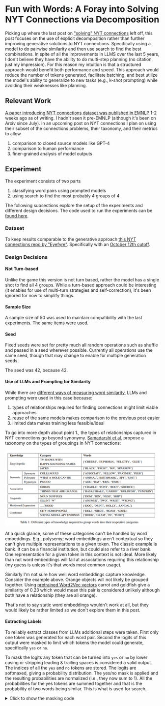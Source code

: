# Fun with Words: A Foray into Solving NYT Connections via Decomposition

Picking up where the last post on ["solving" NYT connections](https://felixlabelle.com/2024/10/30/fun-with-words-nyt-connections.html) left off, 
this post focuses on the use of explicit decomposition rather than further improving generative solutions to NYT connections.
Specifically using a model to do pairwise similarity and then use search to find the best combinations. In spite of all the improvements
in LLMS over the last 5 years, I don't believe they have the ability to do multi-step planning (no citation, just my impression).
For this reason my intuition is that a structured approach would benefit both performance and speed. This approach would reduce the
number of tokens generated, facilitate batching, and best utilize the model's ability to generalize to new tasks (e.g., k-shot prompting) while avoiding their weaknesses like planning.


## Relevant Work

[A paper introducing NYT connections dataset was published in EMNLP](https://arxiv.org/html/2406.11012v3) 1-2 weeks ago as of writing. I hadn't seen it pre-EMNLP (although it's been on Arxiv since July).
In an upcoming post on NYT connections I plan on using their subset of the connections problems, their taxonomy, and their metrics to allow

1. comparison to closed source models like GPT-4
2. comparison to human performance
3. finer-grained analysis of model outputs

## Experiment

The experiment consists of two parts
1. classifying word pairs using prompted models
2. using search to find the most probably 4 groups of 4

The following subsections explore the setup of the experiments and different design decisions.
The code used to run the experiments can be [found here](https://github.com/FelixLabelle/connections_solver). 

### Dataset


To keep results comparable to the generative approach [this NYT connections repo by "Eyefyre"](https://github.com/Eyefyre/NYT-Connections-Answers). Specifically with an [October 12th cutoff](https://github.com/Eyefyre/NYT-Connections-Answers/tree/d1f2c6ca3fd6f690217f275e0d39914f40aae083).

### Design Decisions


#### Not Turn-based

Unlike the game this version is not turn based, rather the model has a single shot to find all 4 groups. While a turn-based approach could be interesting (it enables for use of 
multi-turn strategies and self-correction), it's been ignored for now to simplify things.

#### Sample Size

A sample size of 50 was used to maintain compatibility with the last experiments. The same items were used.

#### Seed

Fixed seeds were set for pretty much all random operations such as shuffle and passed in a seed wherever possible. Currently all operations
use the same seed, though that may change to enable for multiple generation seeds.

The seed was 42, because 42.

#### Use of LLMs and Prompting for Similarity

While there are [different ways of measuring word similarity](https://felixlabelle.com/2024/03/28/text_similarity_methods.html),
LLMs and prompting were used in this case because:
1. types of relationships required for finding connections might limit viable approaches
2. reuse of the same models makes comparison to the previous post easier
3. limited data makes training less feasible/ideal

To go into more depth about point 1., the types of relationships captured in NYT connections go beyond synonymy. [Samadarshi et al.](https://arxiv.org/html/2406.11012v3) propose a taxonomy on the types of groupings in NYT connections:

![Grouping taxonomy proposed by Samadarshi et al.](/images/nyt_taxonomy_similarity.png)

At a quick glance, some of these categories can't be handled by word embeddings. E.g., polysemy; word embeddings aren't contextual so they can't give multiple representations to a given token. 
The classic example is bank. It can be a financial institution, but could also refer to a river bank. One representation for a given token in this context is not ideal. More likely than 
not word embeddings will fail at associations requiring this relationship (my guess is unless it's that words most common usage).

Similarly I'm not sure how well word embeddings capture knowledge. Consider the example above.
Orange objects will not likely be grouped together. Using [pretrained Word2Vec vectors](https://huggingface.co/NathaNn1111/word2vec-google-news-negative-300-bin)
carrot and goldfish give a similarity of 0.23 which would mean this pair is considered unlikely although both have a relationship (they are all orange).

That's not to say static word embeddings wouldn't work at all, but they would likely be rather limited so we don't explore them in this post.
<!-- TODO: Run experiment here and add details -->
<!-- http://epsilon-it.utu.fi/wv_demo/ -->

#### Extracting Labels

To reliably extract classes from LLMs additional steps were taken. First only one token was generated for each word pair.
Second the logits of this output were masked to limit which tokens the model could generate, specifically `yes` or `no`.

To mask the logits any token that can be turned into `yes` or `no` by lower casing or stripping leading & trailing spaces is considered a valid output.
The indices of all the `yes` and `no` tokens are stored.
The logits are softmaxed, giving a probability distribution. The yes/no mask is applied and the resulting probabilities
are normalized (i.e., they now sum to 1).
All the probabilities for the yes tokens are summed together and that is the probability of two words being similar. This is 
what is used for search.

<details>
<summary> Click to show the masking code </summary>
{% raw %}
```
yes_idxs = [idx for word,idx in tokenizer.vocab.items() if word.replace('Ġ','').lower().strip() == "yes"]
no_idxs = [idx for word,idx in tokenizer.vocab.items() if word.replace('Ġ','').lower().strip() == "no"]
yes_no_idxs = yes_idxs + no_idxs

## SKIPPED LINES

# This might seem odd, but the Qwen models have a mismatch
# between vocab and output size
if 'Qwen' in model_id:
	# NOTE: Hacky way of getting real embedding size vs vocab size
	# Qwen pads their embeddings to get a power of 2 divisble number and it's incompatible with the way HF stores vocab..
	# I tried different ways of extracting the output size, but couldn't get it to work consistently across resolutions, not sure why
	mask_size = len(tokenizer)
	p_delta = min([dim-mask_size for p in model.parameters() for dim in p.shape],key=abs)
	mask_size += p_delta
else:
	mask_size = len(tokenizer)
            
## SKIPPED LINES
	
mask = torch.zeros(mask_size)
mask[yes_no_idxs] = 1

output = model.generate(
	**inputs,
	max_new_tokens=1,  # Set based on expected response length
	do_sample=False,
	return_dict_in_generate=True,
	output_scores=True,
	top_p=None,
	temperature=None,
)
model_outputs.append(output['scores'][0])

output_probs = torch.softmax(torch.vstack(model_outputs),dim=1).to("cpu")
premask_probs = output_probs[:,yes_no_idxs].sum(axis=1)
masked_probs = output_probs * mask
masked_probs /= masked_probs.sum(axis=1).reshape(-1,1).tile(1,masked_probs.shape[1])
yes_prob = masked_probs[:,yes_idxs].sum(axis=1)
```
{% endraw %}
</details>

#### Similarity Aggregation Method

The model's predictions and resulting confidence are not order invariant. I.E., for a given pair of words,
the prompt may give wildly different results. Here is one example from the following settings:
```
	"ICE", "MIST": 0.7504248023033142,
	"MIST", ICE: 0.1840386837720871
```

<details>
<summary> This particular example comes from the experiment with these settings </summary>
```
	"metadata": {
		"parameters": {
			"seed": 42,
			"model_id": "Qwen/Qwen2.5-7B-Instruct",
			"resolution": 4,
			"prompt_version": "default",
			"sample_size": 50,
			"prompt_k": 3,
			"generation_chunk_size": 2,
			"search_k": 10,
			"search_random_top_k": -1,
			"search_patience": 0,
			"search_type": "greedy",
			"aggregation_type": "max",
			"search_perm_cap": 2
		},
		"code_version": "0.0.4",
		"total_run_time_seconds": 576.552084700088,
		"write_date": "2024-12-01"
	},
```
</details>

Notice the massive difference. This is particularly bad in this case since this example is from a group.

As of yet I have done a thorough analysis on binary performance, so I can't speak to the scale of the issue. However I did notice
significant performance issues when trying to average results in an earlier pilot study



Aggregation methods are used to overcome this limitation. Different aggregation methods were implemented;
`aggregation_dict = {"min" : min,"max" : max,"mean": mean, "first" : lambda x: x[0], "last" : lambda x:[-1]}`

Only `max` was used to minimize the number of hyperparameters tried.

#### Search

Search was not a big focus of this work, a local search algorithm was implemented and used.
The objective function is given by 

```
def evaluate(words,sims,generation_chunk_size):
    return np.prod([sims[idx_combination] for group in batcher(words,4) for idx_combination in generate_keys(group,generation_chunk_size)])
```

where `words` is a list of 16 words. Each group of four within it represents a predicted group. Sims is a dictionary which uses a tuple of words
as indices and model confidence as the output. The score is given by the product of the similarities at the pairwise level for each group.
Once group wise scores are computed, the product of these group scores gives the score for a given guess. Higher scores mean the model is more certain.


An initial list of `'k'
random groupings are first generated then scored. Pairwise permutations are conducted for each input.
`search_type` can be `random` or `greedy`. For `greedy` the top `k` inputs are scored and then each permuted.
`random` picks `k` random inputs. Annealing strategies were not implemented nor tested. After computing the scores
of these permutations the top `k` are kept. The algorithm continues until `patience` turns have passed without improvement.

<details>
<summary> Click to show the search code </summary>

{% raw %}
```
def local_search(sims, generation_chunk_size, k =10, patience=0, search_type="greedy",top_p = 1.0, search_random_top_k=-1):
    idx_tuples_to_search = [tuple(random.sample(words, 16)) for _ in range(k)]
    idx_scores = [evaluate(idx_tuple_to_search,sims,generation_chunk_size) for idx_tuple_to_search in idx_tuples_to_search]
    max_score = max(idx_scores)
    idx_score_mapping = {idx_tuple_to_search: idx_score for idx_tuple_to_search, idx_score in zip(idx_tuples_to_search,idx_scores)}
    searching = True
    turns_without_improvement = 0
    def swap_pos(tpl,idx1,idx2):
        lst = list(tpl)
        tmp = lst[idx1]
        lst[idx1] = lst[idx2]
        lst[idx2] = tmp
        return tuple(lst)
        
    while searching:
        # TODO: adapt this for 4 position
        idx_permutation_tuples = [swap_pos(idx_tuple_to_search,idx1,idx2) for (idx1,idx2) in generate_keys(range(16),generation_chunk_size) for idx_tuple_to_search in idx_tuples_to_search] # TODO: Create iteration tuples from idxs_to_search, remove dupes
        for idx_permutation_tuple in idx_permutation_tuples:
            if idx_permutation_tuple in idx_score_mapping:
                pass
            else:
                idx_score_mapping[idx_permutation_tuple] = evaluate(idx_permutation_tuple,sims,generation_chunk_size)
        
        idx_score_mapping = dict(sorted(idx_score_mapping.items(), key=lambda item: item[1],reverse=True))
        # TODO: Look at other selection methods, currently greedy by default
        if search_type == "greedy":
            new_idx_tuples_to_search, idx_scores = zip(*[item for item, _ in zip(idx_score_mapping.items(),range(k))])
        elif search_type == "random":
            #import pdb;pdb.set_trace()
            filtered_items = idx_score_mapping.items()
            if top_p < 1.0:
                raise NotImplementedError()
            if search_random_top_k > 0:
                filtered_items = [tpl for tpl,_ in zip(idx_score_mapping.items(),range(search_random_top_k))]
            new_idx_tuples_to_search, idx_scores = zip(*random.sample(filtered_items,k))
        else:
            raise NotImplementedError(f"Search type {search_type} not implemented")
            
        max_new_score = max(idx_scores)
        if set(idx_tuples_to_search) == set(new_idx_tuples_to_search): # CHECK IF LISTS ARE OVERLAPPED, MAYBE USE SET
            searching=False
        elif max_new_score > max_score:
            turns_without_improvement = 0
            max_score = max_new_score
            idx_tuples_to_search = new_idx_tuples_to_search
        else:
            turns_without_improvement += 1
            if turns_without_improvement > patience:
                searching = False
        
    # TODO: Extract max score from idx_score_mapping (we could search other)
    return idx_tuples_to_search[0],idx_scores[0]
```
{% endraw %}
</details>
For all the experiments conducted the settings were:
```
k=10
search_type="greedy"
search_patience=0
```

These settings were determined after a small pilot using `Llama3.1-8B`. While better results were achieved by increasing `k` and `patience` up to 5, there was a point of diminishing returns. Given the long run times 
already I decided to leave this be for now.
Currently results are precomputed so search can be redone after the fact.

#### Use of Pairs
<!-- TODO: Add word invariance reference -->

Originally both groups of 2 and 4 where going to be used to calculate similarity for a group. However combinatorics, the lack of word invariance in LLMs, and limited engineering efforts
made groups of 4 not computationally feasible. Groups of 4 require 16 choose 4 (1820) GPU inferences at a minimum. However, this assumes that 
the similarity given to a particular group is order invariant. In other words:
sim((1,2,3,4)) = sim((4,3,2,1))

However this isn't the case as shown above. That means to get a good estimate on the "true similarity" we need to try multiple permutations of a given group
and aggregate them. If we try all the 4 sized permutations of 16 we get that there are 43680 permutations. Each of those is a GPU call and the current approach calculates all the similarities upfront.
This would quickly become a bottleneck.

I originally tried limiting the number of permutations tried to 2-3, but this is still brutally slow. Realistically search would need to select which groups to calculate.

### Hyper-parameters (Independent Variables)

Below is the list of hyper-parameters that were varied and their values. The experiment runs essentially a grid search of the following hyper-parameters. See [generate_structured_experiments.py](https://github.com/FelixLabelle/connections_solver/blob/main/generate_structured_experiments.py).


#### Models

To preserve compatibility with the previous experiments only Qwen and Llama3 models were used. The only change is that Qwen 7B 
was added as a comp to Llama3.1 8b.

```
model_ids = [
    "meta-llama/Llama-3.2-1B-Instruct",
    "meta-llama/Llama-3.2-3B-Instruct",
    "meta-llama/Meta-Llama-3.1-8B-Instruct",
    "Qwen/Qwen2.5-1.5B-Instruct",
    "Qwen/Qwen2.5-3B-Instruct",
    "Qwen/Qwen2.5-7B-Instruct",
    "Qwen/Qwen2.5-14B-Instruct",
]
```

#### Quantization

Unlike the generative experiments these experiments leveraged 4,8 and 16-bit models as well. The reasoning was two-fold
1. Less likely to run into OOMs or take an excessive amount of time due to limited output length
2. Quantization may have an impact on the model's "confidence" and skew results (this is related to calibration I think)
<!-- is 2 true? If so is this a good citation https://aclanthology.org/2024.acl-long.544/? -->

#### Prompts

Two prompts were used, themed and default. They are:

<details>
<summary> Click to show the prompts used </summary>
{% raw %}
```
default_system_prompt = "Given two words, give a yes or no answer as to whether or not the words have a relationship."
theme_aware_system_prompt = """Given two words, give a yes or no answer as to whether or not the words have a relationship.
The types of relationships can include, but are not limited to
1. Synonyms
2. Homophones
3. Sharing a leading or train word
4. Some common usage
5. Names of things in a similar group
6. Physical similarities
7. Anagrams

You are an expert linguistic, so please be as confident as possible. If there are no obvious connections, say no"""

system_prompt_dict = {
"default" : default_system_prompt,
"themed": theme_aware_system_prompt,
}
```
{% endraw %}
</details>

#### K-Shot

K-shot examples (other word pairs) were also appended to the prompt to improve performance. Different k-shot values were used.
`k_shot_options = [0, 1, 3, 5]`

K-shot examples are picked at random from the connections dataset (or sample) excluding the current item. These examples are appended
to the prompt as dialogs in a chat.

<details>
<summary> Click to show the k-shot code </summary>
{% raw %}
```
if k_shot > 0:
	# TODO: Implement k shot
	examples = nyt_connections_data[:datum_idx] + nyt_connections_data[datum_idx+1:]
	k_shot_examples = random.Random(seed).sample(examples,k_shot)
	for k_shot_example in k_shot_examples:
		k_shot_connections_words = [word for item in k_shot_example['answers'] for word in item['members']]
		formatted_example = {"groups" : [{"words" : group['members'],"theme" : group['group']} for group in k_shot_example["answers"]]}
		messages.append({"role" : "user", "content" : f"Your words are {";".join(k_shot_connections_words)}. Good luck!"})
		messages.append({"role" : "assistant", "content" : json.dumps(formatted_example)})
```
{% endraw %}
</details>

### Metrics

Only one metric was implemented, mean accuracy i.e., percentage of groups the model got correct. This approach isn't difficulty aware, nor is it taxonomy aware.
These metrics were ignored for now to be consistent with the previous post, but will be added in an upcoming post.

## Results

Below are the results. Any missing results are due to the experiment erroring out. A small number failed due to OOMs. Best effort was made to 
run every test point, but some slipped by.

<details>
<summary> Click to see raw results </summary>

| model_id                              |   param_count |   prompt_k | prompt_version   |   resolution |   mean_accuracy |
|:--------------------------------------|--------------:|-----------:|:-----------------|-------------:|----------------:|
| meta-llama/Llama-3.2-1B-Instruct      |           1   |          0 | default          |            4 |           0.015 |
| meta-llama/Llama-3.2-1B-Instruct      |           1   |          0 | default          |            8 |           0     |
| meta-llama/Llama-3.2-1B-Instruct      |           1   |          0 | default          |           16 |           0     |
| meta-llama/Llama-3.2-1B-Instruct      |           1   |          1 | default          |            4 |           0.05  |
| meta-llama/Llama-3.2-1B-Instruct      |           1   |          1 | default          |            8 |           0.03  |
| meta-llama/Llama-3.2-1B-Instruct      |           1   |          1 | default          |           16 |           0.06  |
| meta-llama/Llama-3.2-1B-Instruct      |           1   |          3 | default          |            4 |           0.085 |
| meta-llama/Llama-3.2-1B-Instruct      |           1   |          3 | default          |            8 |           0.065 |
| meta-llama/Llama-3.2-1B-Instruct      |           1   |          3 | default          |           16 |           0.13  |
| meta-llama/Llama-3.2-1B-Instruct      |           1   |          5 | default          |            4 |           0.115 |
| meta-llama/Llama-3.2-1B-Instruct      |           1   |          5 | default          |            8 |           0.095 |
| meta-llama/Llama-3.2-1B-Instruct      |           1   |          5 | default          |           16 |           0.145 |
| meta-llama/Llama-3.2-1B-Instruct      |           1   |          0 | themed           |            4 |           0     |
| meta-llama/Llama-3.2-1B-Instruct      |           1   |          0 | themed           |            8 |           0.01  |
| meta-llama/Llama-3.2-1B-Instruct      |           1   |          0 | themed           |           16 |           0.005 |
| meta-llama/Llama-3.2-1B-Instruct      |           1   |          1 | themed           |            4 |           0.04  |
| meta-llama/Llama-3.2-1B-Instruct      |           1   |          1 | themed           |            8 |           0.045 |
| meta-llama/Llama-3.2-1B-Instruct      |           1   |          1 | themed           |           16 |           0.08  |
| meta-llama/Llama-3.2-1B-Instruct      |           1   |          3 | themed           |            4 |           0.095 |
| meta-llama/Llama-3.2-1B-Instruct      |           1   |          3 | themed           |            8 |           0.085 |
| meta-llama/Llama-3.2-1B-Instruct      |           1   |          3 | themed           |           16 |           0.145 |
| meta-llama/Llama-3.2-1B-Instruct      |           1   |          5 | themed           |            4 |           0.105 |
| meta-llama/Llama-3.2-1B-Instruct      |           1   |          5 | themed           |            8 |           0.12  |
| meta-llama/Llama-3.2-1B-Instruct      |           1   |          5 | themed           |           16 |           0.175 |
| Qwen/Qwen2.5-1.5B-Instruct            |           1.5 |          0 | default          |            4 |           0.12  |
| Qwen/Qwen2.5-1.5B-Instruct            |           1.5 |          0 | default          |            8 |           0.14  |
| Qwen/Qwen2.5-1.5B-Instruct            |           1.5 |          0 | default          |           16 |           0.15  |
| Qwen/Qwen2.5-1.5B-Instruct            |           1.5 |          1 | default          |            4 |           0.16  |
| Qwen/Qwen2.5-1.5B-Instruct            |           1.5 |          1 | default          |            8 |           0.165 |
| Qwen/Qwen2.5-1.5B-Instruct            |           1.5 |          1 | default          |           16 |           0.165 |
| Qwen/Qwen2.5-1.5B-Instruct            |           1.5 |          3 | default          |            4 |           0.16  |
| Qwen/Qwen2.5-1.5B-Instruct            |           1.5 |          3 | default          |            8 |           0.19  |
| Qwen/Qwen2.5-1.5B-Instruct            |           1.5 |          3 | default          |           16 |           0.185 |
| Qwen/Qwen2.5-1.5B-Instruct            |           1.5 |          5 | default          |            4 |           0.165 |
| Qwen/Qwen2.5-1.5B-Instruct            |           1.5 |          5 | default          |            8 |           0.16  |
| Qwen/Qwen2.5-1.5B-Instruct            |           1.5 |          5 | default          |           16 |           0.17  |
| Qwen/Qwen2.5-1.5B-Instruct            |           1.5 |          0 | themed           |            4 |           0.105 |
| Qwen/Qwen2.5-1.5B-Instruct            |           1.5 |          0 | themed           |            8 |           0.095 |
| Qwen/Qwen2.5-1.5B-Instruct            |           1.5 |          0 | themed           |           16 |           0.11  |
| Qwen/Qwen2.5-1.5B-Instruct            |           1.5 |          1 | themed           |            4 |           0.16  |
| Qwen/Qwen2.5-1.5B-Instruct            |           1.5 |          1 | themed           |            8 |           0.21  |
| Qwen/Qwen2.5-1.5B-Instruct            |           1.5 |          1 | themed           |           16 |           0.22  |
| Qwen/Qwen2.5-1.5B-Instruct            |           1.5 |          3 | themed           |            4 |           0.175 |
| Qwen/Qwen2.5-1.5B-Instruct            |           1.5 |          3 | themed           |            8 |           0.215 |
| Qwen/Qwen2.5-1.5B-Instruct            |           1.5 |          3 | themed           |           16 |           0.22  |
| Qwen/Qwen2.5-1.5B-Instruct            |           1.5 |          5 | themed           |            4 |           0.15  |
| Qwen/Qwen2.5-1.5B-Instruct            |           1.5 |          5 | themed           |            8 |           0.22  |
| Qwen/Qwen2.5-1.5B-Instruct            |           1.5 |          5 | themed           |           16 |           0.215 |
| Qwen/Qwen2.5-3B-Instruct              |           3   |          0 | default          |            4 |           0.16  |
| Qwen/Qwen2.5-3B-Instruct              |           3   |          0 | default          |            8 |           0.13  |
| Qwen/Qwen2.5-3B-Instruct              |           3   |          0 | default          |           16 |           0.14  |
| Qwen/Qwen2.5-3B-Instruct              |           3   |          1 | default          |            4 |           0.21  |
| Qwen/Qwen2.5-3B-Instruct              |           3   |          1 | default          |            8 |           0.2   |
| Qwen/Qwen2.5-3B-Instruct              |           3   |          1 | default          |           16 |           0.19  |
| Qwen/Qwen2.5-3B-Instruct              |           3   |          3 | default          |            4 |           0.205 |
| Qwen/Qwen2.5-3B-Instruct              |           3   |          3 | default          |            8 |           0.2   |
| Qwen/Qwen2.5-3B-Instruct              |           3   |          3 | default          |           16 |           0.21  |
| Qwen/Qwen2.5-3B-Instruct              |           3   |          5 | default          |            4 |           0.22  |
| Qwen/Qwen2.5-3B-Instruct              |           3   |          5 | default          |            8 |           0.18  |
| Qwen/Qwen2.5-3B-Instruct              |           3   |          5 | default          |           16 |           0.185 |
| Qwen/Qwen2.5-3B-Instruct              |           3   |          0 | themed           |            4 |           0.175 |
| Qwen/Qwen2.5-3B-Instruct              |           3   |          0 | themed           |            8 |           0.16  |
| Qwen/Qwen2.5-3B-Instruct              |           3   |          0 | themed           |           16 |           0.205 |
| Qwen/Qwen2.5-3B-Instruct              |           3   |          1 | themed           |            4 |           0.24  |
| Qwen/Qwen2.5-3B-Instruct              |           3   |          1 | themed           |            8 |           0.2   |
| Qwen/Qwen2.5-3B-Instruct              |           3   |          1 | themed           |           16 |           0.23  |
| Qwen/Qwen2.5-3B-Instruct              |           3   |          3 | themed           |            4 |           0.24  |
| Qwen/Qwen2.5-3B-Instruct              |           3   |          3 | themed           |            8 |           0.22  |
| Qwen/Qwen2.5-3B-Instruct              |           3   |          3 | themed           |           16 |           0.22  |
| Qwen/Qwen2.5-3B-Instruct              |           3   |          5 | themed           |            4 |           0.225 |
| Qwen/Qwen2.5-3B-Instruct              |           3   |          5 | themed           |           16 |           0.22  |
| meta-llama/Llama-3.2-3B-Instruct      |           3   |          0 | default          |            4 |           0.115 |
| meta-llama/Llama-3.2-3B-Instruct      |           3   |          0 | default          |            8 |           0.055 |
| meta-llama/Llama-3.2-3B-Instruct      |           3   |          0 | default          |           16 |           0.155 |
| meta-llama/Llama-3.2-3B-Instruct      |           3   |          1 | default          |            4 |           0.165 |
| meta-llama/Llama-3.2-3B-Instruct      |           3   |          1 | default          |            8 |           0.13  |
| meta-llama/Llama-3.2-3B-Instruct      |           3   |          1 | default          |           16 |           0.125 |
| meta-llama/Llama-3.2-3B-Instruct      |           3   |          3 | default          |            4 |           0.145 |
| meta-llama/Llama-3.2-3B-Instruct      |           3   |          3 | default          |            8 |           0.15  |
| meta-llama/Llama-3.2-3B-Instruct      |           3   |          3 | default          |           16 |           0.16  |
| meta-llama/Llama-3.2-3B-Instruct      |           3   |          5 | default          |            4 |           0.165 |
| meta-llama/Llama-3.2-3B-Instruct      |           3   |          5 | default          |            8 |           0.145 |
| meta-llama/Llama-3.2-3B-Instruct      |           3   |          5 | default          |           16 |           0.18  |
| meta-llama/Llama-3.2-3B-Instruct      |           3   |          0 | themed           |            4 |           0.155 |
| meta-llama/Llama-3.2-3B-Instruct      |           3   |          0 | themed           |            8 |           0.05  |
| meta-llama/Llama-3.2-3B-Instruct      |           3   |          0 | themed           |           16 |           0.13  |
| meta-llama/Llama-3.2-3B-Instruct      |           3   |          1 | themed           |            4 |           0.19  |
| meta-llama/Llama-3.2-3B-Instruct      |           3   |          1 | themed           |            8 |           0.175 |
| meta-llama/Llama-3.2-3B-Instruct      |           3   |          1 | themed           |           16 |           0.185 |
| meta-llama/Llama-3.2-3B-Instruct      |           3   |          3 | themed           |            4 |           0.18  |
| meta-llama/Llama-3.2-3B-Instruct      |           3   |          3 | themed           |            8 |           0.185 |
| meta-llama/Llama-3.2-3B-Instruct      |           3   |          3 | themed           |           16 |           0.2   |
| meta-llama/Llama-3.2-3B-Instruct      |           3   |          5 | themed           |            4 |           0.205 |
| meta-llama/Llama-3.2-3B-Instruct      |           3   |          5 | themed           |            8 |           0.195 |
| meta-llama/Llama-3.2-3B-Instruct      |           3   |          5 | themed           |           16 |           0.23  |
| meta-llama/Meta-Llama-3.1-8B-Instruct |           8   |          0 | default          |            4 |           0.175 |
| meta-llama/Meta-Llama-3.1-8B-Instruct |           8   |          0 | default          |            8 |           0.185 |
| meta-llama/Meta-Llama-3.1-8B-Instruct |           8   |          0 | default          |           16 |           0.16  |
| meta-llama/Meta-Llama-3.1-8B-Instruct |           8   |          1 | default          |            4 |           0.2   |
| meta-llama/Meta-Llama-3.1-8B-Instruct |           8   |          1 | default          |            8 |           0.205 |
| meta-llama/Meta-Llama-3.1-8B-Instruct |           8   |          1 | default          |           16 |           0.21  |
| meta-llama/Meta-Llama-3.1-8B-Instruct |           8   |          3 | default          |            4 |           0.21  |
| meta-llama/Meta-Llama-3.1-8B-Instruct |           8   |          3 | default          |            8 |           0.185 |
| meta-llama/Meta-Llama-3.1-8B-Instruct |           8   |          3 | default          |           16 |           0.155 |
| meta-llama/Meta-Llama-3.1-8B-Instruct |           8   |          5 | default          |            4 |           0.2   |
| meta-llama/Meta-Llama-3.1-8B-Instruct |           8   |          5 | default          |            8 |           0.19  |
| meta-llama/Meta-Llama-3.1-8B-Instruct |           8   |          5 | default          |           16 |           0.17  |
| meta-llama/Meta-Llama-3.1-8B-Instruct |           8   |          0 | themed           |            4 |           0.22  |
| meta-llama/Meta-Llama-3.1-8B-Instruct |           8   |          0 | themed           |            8 |           0.205 |
| meta-llama/Meta-Llama-3.1-8B-Instruct |           8   |          0 | themed           |           16 |           0.2   |
| meta-llama/Meta-Llama-3.1-8B-Instruct |           8   |          1 | themed           |            4 |           0.19  |
| meta-llama/Meta-Llama-3.1-8B-Instruct |           8   |          1 | themed           |            8 |           0.235 |
| meta-llama/Meta-Llama-3.1-8B-Instruct |           8   |          1 | themed           |           16 |           0.24  |
| meta-llama/Meta-Llama-3.1-8B-Instruct |           8   |          3 | themed           |            4 |           0.23  |
| meta-llama/Meta-Llama-3.1-8B-Instruct |           8   |          3 | themed           |            8 |           0.215 |
| meta-llama/Meta-Llama-3.1-8B-Instruct |           8   |          3 | themed           |           16 |           0.29  |
| meta-llama/Meta-Llama-3.1-8B-Instruct |           8   |          5 | themed           |            4 |           0.2   |
| meta-llama/Meta-Llama-3.1-8B-Instruct |           8   |          5 | themed           |            8 |           0.235 |
| meta-llama/Meta-Llama-3.1-8B-Instruct |           8   |          5 | themed           |           16 |           0.25  |
| Qwen/Qwen2.5-14B-Instruct             |          14   |          0 | default          |            4 |           0.175 |
| Qwen/Qwen2.5-14B-Instruct             |          14   |          1 | default          |            4 |           0.245 |
| Qwen/Qwen2.5-14B-Instruct             |          14   |          3 | default          |            4 |           0.19  |
| Qwen/Qwen2.5-14B-Instruct             |          14   |          5 | default          |            4 |           0.225 |
| Qwen/Qwen2.5-14B-Instruct             |          14   |          0 | themed           |            4 |           0.285 |
| Qwen/Qwen2.5-14B-Instruct             |          14   |          0 | themed           |           16 |           0.24  |
| Qwen/Qwen2.5-14B-Instruct             |          14   |          1 | themed           |            4 |           0.3   |
| Qwen/Qwen2.5-14B-Instruct             |          14   |          3 | themed           |            4 |           0.265 |

</details>

## Analysis

Two analyses were conducted, one for performance trends and the other comparing structured approaches to generative approaches. Originally a third analysis was planned
to see the correlation between word similarity performance and global performance. This may be added later or part of another post down the road.

### Performance Trends

This analysis has about 157 experiments, making analysis more meaningful than last time where just 48 experiments were present.
The independent variables studied are parameter count, the model family (llama (0) vs qwen (1)), the prompt used,
resolution, and number of examples. Two analyses used to measure correlation:
1. spearman's rank
2. coefficient analysis using linear regression

#### Spearman's Rank Table

| Independent Variable | Dependent Variable | Statistic | p-value                |
|-----------------------|--------------------|-----------|------------------------|
| `param_count`        | `mean_accuracy`   | 0.6646346 | \(6.206 \times 10^{-19}\) |
| `prompt_k`           | `mean_accuracy`   | 0.2580035 | 0.00225               |
| `resolution`         | `mean_accuracy`   | -0.046676 | 0.58670               |
| `prompt_version`     | `mean_accuracy`   | 0.3167554 | \(1.536 \times 10^{-4}\) |
| `model_family`       | `mean_accuracy`   | 0.3691301 | \(8.38 \times 10^{-6}\) |


#### Linear Regression Tble

| Independent Variable | Dependent Variable | Statistic |
|-----------------------|--------------------|-----------|
| `param_count`        | `mean_accuracy`   | 0.5843    |
| `prompt_k`           | `mean_accuracy`   | 0.3155    |
| `resolution`         | `mean_accuracy`   | 0.1312    |
| `prompt_version`     | `mean_accuracy`   | 0.2281    |
| `model_family`       | `mean_accuracy`   | 0.3849    |  


#### Analysis

It looks like parameter count is again the biggest factor when it comes to improving performance, although unlike last time 
the number of k examples seems help rather than hurt. Not sure why that is, I'm currently think about why.

Qwen model's seem to do better, but there are some confounding factors. The fact the largest model is a Qwen model so this may be throwing the analysis off.

Resolution's role is odd too. In the multivariate analysis it seems to matter (the least, but still) unlike in the correlation analysis where it seems to play
any role. My analysis might be a bit odd, currently looking into this.

<!--
#### Correlation between Binary Performance and Downstream Performance

Not shockingly the better the precision and recall on binary performance did the better the downstream model did.

The correlation is ...
-->

### Generative vs Structured Prediction

In terms of performance, structured prediction is a clear winner. To compare the two experiments results were lined up based on
1. Shared resolution
2. Model used
3. K-shot
4. Prompt used (Default-only)
This created 48 paired scores. When comparing the generative and structured experiments
the mean average accuracy is significantly higher (12.5% absolute improvement on average) for structured prediction. The p-value of this result is 0.0002 and 
was calculated using resampling with the statistic being the mean of the difference of values between experiments.

Both small and large models seem to benefit from task decomposition. Given the limited data (48 samples), this might be hard to prove conclusively,
but at a glance looks to be true. Moreover the models no longer generate invalid outputs which may one boost performance, but two improve reliability.


In terms of time the results are less conclusive. For smaller models and larger models under smaller k-shot values experiment times are any from 95%-50% less. But for the larger models experiments are rather slow
with one taking 20 times longer.
I think this is due to the larger models and longer queries being split between CPU and GPU which negated the advantage provided by larger batch sizes. The raw results for the comparisons are
presented below. `time_ratio` is the percentage of time the structured approach took compared to the generative approach (structured/gen). `accuracy_delta` is given by `mean_accuracy_structured` - `mean_accuracy_generative`.

<details>
<summary> Click to see raw results </summary>

| model_id                              |   k_shot |   total_run_time_seconds_generative |   total_run_time_seconds_structured |   mean_accuracy_generative |   mean_accuracy_structured |   accuracy_delta |   time_ratio |
|:--------------------------------------|---------:|------------------------------------:|------------------------------------:|---------------------------:|---------------------------:|-----------------:|-------------:|
| Qwen/Qwen2.5-1.5B-Instruct            |        0 |                            1482.99  |                             60.7417 |                  0.02      |                      0.12  |         0.1      |    0.0409589 |
| Qwen/Qwen2.5-1.5B-Instruct            |        0 |                           19610.5   |                             60.7417 |                  0         |                      0.12  |         0.12     |    0.0030974 |
| Qwen/Qwen2.5-1.5B-Instruct            |        1 |                             679.193 |                            137.074  |                  0         |                      0.16  |         0.16     |    0.201818  |
| Qwen/Qwen2.5-1.5B-Instruct            |        1 |                            1403.12  |                            137.074  |                  0         |                      0.16  |         0.16     |    0.0976917 |
| Qwen/Qwen2.5-1.5B-Instruct            |        3 |                            1429.25  |                            227.357  |                  0.02      |                      0.16  |         0.14     |    0.159074  |
| Qwen/Qwen2.5-1.5B-Instruct            |        3 |                             611.559 |                            227.357  |                  0         |                      0.16  |         0.16     |    0.371766  |
| Qwen/Qwen2.5-1.5B-Instruct            |        5 |                            1430.22  |                            321.217  |                  0.005     |                      0.165 |         0.16     |    0.224593  |
| Qwen/Qwen2.5-1.5B-Instruct            |        5 |                             612.976 |                            321.217  |                  0         |                      0.165 |         0.165    |    0.524028  |
| Qwen/Qwen2.5-14B-Instruct             |        0 |                            2261.71  |                            424.713  |                  0.14      |                      0.175 |         0.035    |    0.187784  |
| Qwen/Qwen2.5-14B-Instruct             |        0 |                            4206.25  |                            424.713  |                  0         |                      0.175 |         0.175    |    0.100972  |
| Qwen/Qwen2.5-14B-Instruct             |        1 |                            2016.38  |                            796.086  |                  0.115     |                      0.245 |         0.13     |    0.39481   |
| Qwen/Qwen2.5-14B-Instruct             |        1 |                            3352.15  |                            796.086  |                  0         |                      0.245 |         0.245    |    0.237485  |
| Qwen/Qwen2.5-14B-Instruct             |        3 |                            1780.46  |                          35432.8    |                  0.07      |                      0.19  |         0.12     |   19.9009    |
| Qwen/Qwen2.5-14B-Instruct             |        3 |                            1968.27  |                          35432.8    |                  0.06      |                      0.19  |         0.13     |   18.002     |
| Qwen/Qwen2.5-14B-Instruct             |        5 |                            1524.58  |                           2431.42   |                  0.085     |                      0.225 |         0.14     |    1.59481   |
| Qwen/Qwen2.5-14B-Instruct             |        5 |                            1945.69  |                           2431.42   |                  0.055     |                      0.225 |         0.17     |    1.24964   |
| Qwen/Qwen2.5-3B-Instruct              |        0 |                            1596.94  |                            101.313  |                  0.035     |                      0.16  |         0.125    |    0.0634416 |
| Qwen/Qwen2.5-3B-Instruct              |        0 |                            4035.11  |                            101.313  |                  0         |                      0.16  |         0.16     |    0.0251078 |
| Qwen/Qwen2.5-3B-Instruct              |        1 |                            1746.05  |                            230.215  |                  0.05      |                      0.21  |         0.16     |    0.131849  |
| Qwen/Qwen2.5-3B-Instruct              |        1 |                             898.836 |                            230.215  |                  0.04      |                      0.21  |         0.17     |    0.256126  |
| Qwen/Qwen2.5-3B-Instruct              |        3 |                            1840.21  |                            376.323  |                  0.04      |                      0.205 |         0.165    |    0.204499  |
| Qwen/Qwen2.5-3B-Instruct              |        3 |                             871.644 |                            376.323  |                  0.02      |                      0.205 |         0.185    |    0.431739  |
| Qwen/Qwen2.5-3B-Instruct              |        5 |                            2060.8   |                            578.724  |                  0.025     |                      0.22  |         0.195    |    0.280826  |
| Qwen/Qwen2.5-3B-Instruct              |        5 |                             885.635 |                            578.724  |                  0.015     |                      0.22  |         0.205    |    0.653457  |
| meta-llama/Llama-3.2-1B-Instruct      |        0 |                            1060.83  |                             65.9427 |                  0.015     |                      0.015 |         0        |    0.0621613 |
| meta-llama/Llama-3.2-1B-Instruct      |        0 |                             808.135 |                             65.9427 |                  0         |                      0.015 |         0.015    |    0.0815986 |
| meta-llama/Llama-3.2-1B-Instruct      |        1 |                            1048.55  |                             95.059  |                  0.02      |                      0.045 |         0.025    |    0.0906575 |
| meta-llama/Llama-3.2-1B-Instruct      |        1 |                             701.163 |                             95.059  |                  0.005     |                      0.045 |         0.04     |    0.135573  |
| meta-llama/Llama-3.2-1B-Instruct      |        3 |                            1053.63  |                            160.37   |                  0.015     |                      0.105 |         0.09     |    0.152207  |
| meta-llama/Llama-3.2-1B-Instruct      |        3 |                             484.118 |                            160.37   |                  0.01      |                      0.105 |         0.095    |    0.331263  |
| meta-llama/Llama-3.2-1B-Instruct      |        5 |                             502.513 |                            234.423  |                  0.025     |                      0.125 |         0.1      |    0.466501  |
| meta-llama/Llama-3.2-1B-Instruct      |        5 |                            1042.35  |                            234.423  |                  0.02      |                      0.125 |         0.105    |    0.224899  |
| meta-llama/Llama-3.2-3B-Instruct      |        0 |                            1302.76  |                            105.559  |                  0.065     |                      0.115 |         0.05     |    0.081027  |
| meta-llama/Llama-3.2-3B-Instruct      |        0 |                            1245.5   |                            105.559  |                  0         |                      0.115 |         0.115    |    0.0847519 |
| meta-llama/Llama-3.2-3B-Instruct      |        1 |                            9722.71  |                            187.601  |                  0.0555556 |                      0.165 |         0.109444 |    0.0192952 |
| meta-llama/Llama-3.2-3B-Instruct      |        1 |                             858.433 |                            187.601  |                  0.04      |                      0.165 |         0.125    |    0.218539  |
| meta-llama/Llama-3.2-3B-Instruct      |        3 |                             847.365 |                            398.698  |                  0.055     |                      0.145 |         0.09     |    0.470515  |
| meta-llama/Llama-3.2-3B-Instruct      |        3 |                            1324.7   |                            398.698  |                  0.01      |                      0.145 |         0.135    |    0.300972  |
| meta-llama/Llama-3.2-3B-Instruct      |        5 |                             789.329 |                            680.728  |                  0.06      |                      0.165 |         0.105    |    0.862413  |
| meta-llama/Llama-3.2-3B-Instruct      |        5 |                            1292.73  |                            680.728  |                  0.01      |                      0.165 |         0.155    |    0.526583  |
| meta-llama/Meta-Llama-3.1-8B-Instruct |        0 |                            1422.47  |                            219.826  |                  0.12      |                      0.175 |         0.055    |    0.154538  |
| meta-llama/Meta-Llama-3.1-8B-Instruct |        0 |                            2102.29  |                            219.826  |                  0         |                      0.175 |         0.175    |    0.104565  |
| meta-llama/Meta-Llama-3.1-8B-Instruct |        1 |                             861.46  |                            378.684  |                  0.16      |                      0.2   |         0.04     |    0.439583  |
| meta-llama/Meta-Llama-3.1-8B-Instruct |        1 |                            1359.49  |                            378.684  |                  0.095     |                      0.2   |         0.105    |    0.278548  |
| meta-llama/Meta-Llama-3.1-8B-Instruct |        3 |                             671.307 |                            884.927  |                  0.08      |                      0.21  |         0.13     |    1.31822   |
| meta-llama/Meta-Llama-3.1-8B-Instruct |        3 |                            1363.04  |                            884.927  |                  0.065     |                      0.21  |         0.145    |    0.649232  |
| meta-llama/Meta-Llama-3.1-8B-Instruct |        5 |                             675.371 |                           1360.02   |                  0.06      |                      0.2   |         0.14     |    2.01374   |
| meta-llama/Meta-Llama-3.1-8B-Instruct |        5 |                            1433.59  |                           1360.02   |                  0.02      |                      0.2   |         0.18     |    0.948679  |
</details>

## Conclusion and Next Steps

Long story short task decomposition and structured prediction does still help this generation of models when solving NYT connections. There are
both performance and speed gains, although speed gains come from batching which may be hampered if a model doesn't fit on GPU.

While performance has improved drastically (nearly doubling even for the larger models) it is still lacking IMO. The scores are similar to those for novices in
[Samadarshi et al.](https://arxiv.org/html/2406.11012v3) (although we don't use the same dataset so this may not hold). Next steps include:
1. Investigating different search techniques
2. Integrating generation and search for efficiency
3. Exploring additional hyper-parameters
	1. Larger models (Qwen models above 14B parameters)
	2. Taxonomy based prompts
	3. Larger k-values
4. Using Samadarshi et al.'s dataset and additional metrics